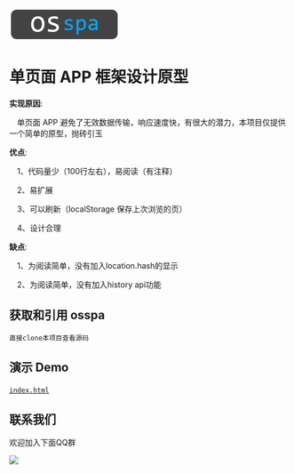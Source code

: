 ![](logo.png)

#  单页面 APP 框架设计原型

**实现原因**:

  &emsp;单页面 APP 避免了无效数据传输，响应速度快，有很大的潜力，本项目仅提供一个简单的原型，抛砖引玉

**优点**:

  &emsp;1、代码量少（100行左右），易阅读（有注释）

  &emsp;2、易扩展

  &emsp;3、可以刷新（localStorage 保存上次浏览的页）

  &emsp;4、设计合理

**缺点**:

  &emsp;1、为阅读简单，没有加入location.hash的显示

  &emsp;2、为阅读简单，没有加入history api功能

## 获取和引用 osspa

```
直接clone本项目查看源码
```

## 演示 Demo

[`index.html`](https://oscxc.github.io/osspa/)


## 联系我们

欢迎加入下面QQ群

![](https://oscxc.github.io/Images/doc/contact.jpg)

